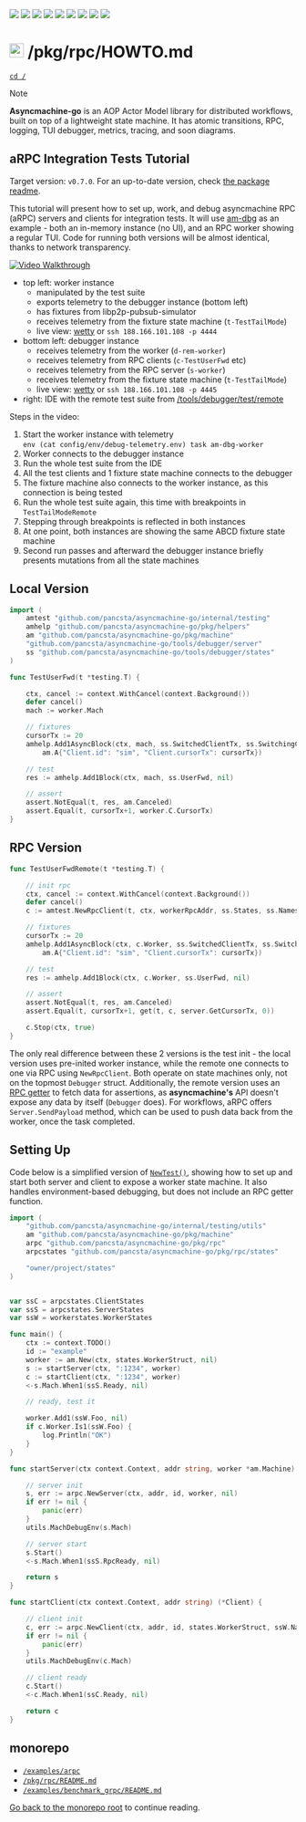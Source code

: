 [![](https://goreportcard.com/badge/github.com/pancsta/asyncmachine-go)](https://goreportcard.com/report/github.com/pancsta/asyncmachine-go)
[![](https://pkg.go.dev/badge/github.com/pancsta/asyncmachine-go.svg)](https://pkg.go.dev/github.com/pancsta/asyncmachine-go)
![](https://img.shields.io/endpoint?url=https://gist.githubusercontent.com/pancsta/c6032233dc1d632732ecdc1a4c119850/raw/loc.json)
![](https://img.shields.io/endpoint?url=https://gist.githubusercontent.com/pancsta/c6032233dc1d632732ecdc1a4c119850/raw/loc-pkg.json)
![](https://img.shields.io/endpoint?url=https://gist.githubusercontent.com/pancsta/c6032233dc1d632732ecdc1a4c119850/raw/tests.json)
![](https://img.shields.io/endpoint?url=https://gist.githubusercontent.com/pancsta/c6032233dc1d632732ecdc1a4c119850/raw/tests-pkg.json)
![](https://img.shields.io/github/v/release/pancsta/asyncmachine-go)
[![](https://img.shields.io/github/last-commit/pancsta/asyncmachine-go/main)](https://github.com/pancsta/asyncmachine-go/commits/main/)
[![](https://matrix.to/img/matrix-badge.svg)](https://matrix.to/#/#room:asyncmachine)

# <img src="https://pancsta.github.io/assets/asyncmachine-go/logo.png" height="25"/> /pkg/rpc/HOWTO.md

[`cd /`](/README.md)

> [!NOTE]
> **Asyncmachine-go** is an AOP Actor Model library for distributed workflows, built on top of a lightweight state
> machine. It has atomic transitions, RPC, logging, TUI debugger, metrics, tracing, and soon diagrams.

## aRPC Integration Tests Tutorial

Target version: `v0.7.0`. For an up-to-date version, check [the package readme](/pkg/rpc/README.md).

This tutorial will present how to set up, work, and debug asyncmachine RPC (aRPC) servers and clients for integration
tests. It will use [am-dbg](/tools/debugger/README.md) as an example - both an in-memory instance (no UI), and an RPC
worker showing a regular TUI. Code for running both versions will be almost identical, thanks to network transparency.

[![Video Walkthrough](https://pancsta.github.io/assets/asyncmachine-go/rpc-demo1.png)](https://pancsta.github.io/assets/asyncmachine-go/rpc-demo1.m4v)

- top left: worker instance
  - manipulated by the test suite
  - exports telemetry to the debugger instance (bottom left)
  - has fixtures from libp2p-pubsub-simulator
  - receives telemetry from the fixture state machine (`t-TestTailMode`)
  - live view: [wetty](http://188.166.101.108:8080/wetty/ssh/am-dbg?pass=am-dbg:8080/wetty/ssh/am-dbg?pass=am-dbg) or
    `ssh 188.166.101.108 -p 4444`
- bottom left: debugger instance
  - receives telemetry from the worker (`d-rem-worker`)
  - receives telemetry from RPC clients (`c-TestUserFwd` etc)
  - receives telemetry from the RPC server (`s-worker`)
  - receives telemetry from the fixture state machine (`t-TestTailMode`)
  - live view: [wetty](http://188.166.101.108:8081/wetty/ssh/am-dbg?pass=am-dbg:8081/wetty/ssh/am-dbg?pass=am-dbg) or
    `ssh 188.166.101.108 -p 4445`
- right: IDE with the remote test suite from [/tools/debugger/test/remote](/tools/debugger/test/remote/integration_remote_test.go)

Steps in the video:

1. Start the worker instance with telemetry<br />
   `env (cat config/env/debug-telemetry.env) task am-dbg-worker`
2. Worker connects to the debugger instance
3. Run the whole test suite from the IDE
4. All the test clients and 1 fixture state machine connects to the debugger
5. The fixture machine also connects to the worker instance, as this connection is being tested
6. Run the whole test suite again, this time with breakpoints in `TestTailModeRemote`
7. Stepping through breakpoints is reflected in both instances
8. At one point, both instances are showing the same ABCD fixture state machine
9. Second run passes and afterward the debugger instance briefly presents mutations from all the state machines

## Local Version

```go
import (
    amtest "github.com/pancsta/asyncmachine-go/internal/testing"
    amhelp "github.com/pancsta/asyncmachine-go/pkg/helpers"
    am "github.com/pancsta/asyncmachine-go/pkg/machine"
    "github.com/pancsta/asyncmachine-go/tools/debugger/server"
    ss "github.com/pancsta/asyncmachine-go/tools/debugger/states"
)

func TestUserFwd(t *testing.T) {

    ctx, cancel := context.WithCancel(context.Background())
    defer cancel()
    mach := worker.Mach

    // fixtures
    cursorTx := 20
    amhelp.Add1AsyncBlock(ctx, mach, ss.SwitchedClientTx, ss.SwitchingClientTx,
        am.A{"Client.id": "sim", "Client.cursorTx": cursorTx})

    // test
    res := amhelp.Add1Block(ctx, mach, ss.UserFwd, nil)

    // assert
    assert.NotEqual(t, res, am.Canceled)
    assert.Equal(t, cursorTx+1, worker.C.CursorTx)
}
```

## RPC Version

```go
func TestUserFwdRemote(t *testing.T) {

    // init rpc
    ctx, cancel := context.WithCancel(context.Background())
    defer cancel()
    c := amtest.NewRpcClient(t, ctx, workerRpcAddr, ss.States, ss.Names)

    // fixtures
    cursorTx := 20
    amhelp.Add1AsyncBlock(ctx, c.Worker, ss.SwitchedClientTx, ss.SwitchingClientTx,
        am.A{"Client.id": "sim", "Client.cursorTx": cursorTx})

    // test
    res := amhelp.Add1Block(ctx, c.Worker, ss.UserFwd, nil)

    // assert
    assert.NotEqual(t, res, am.Canceled)
    assert.Equal(t, cursorTx+1, get(t, c, server.GetCursorTx, 0))

    c.Stop(ctx, true)
}
```

The only real difference between these 2 versions is the test init - the local version uses pre-inited worker instance,
while the remote one connects to one via RPC using `NewRpcClient`. Both operate on state machines only, not on the
topmost `Debugger` struct. Additionally, the remote version uses an [RPC getter](/tools/debugger/utils.go) to fetch data
for assertions, as **asyncmachine's** API doesn't expose any data by itself (`Debugger` does). For workflows, aRPC
offers `Server.SendPayload` method, which can be used to push data back from the worker, once the task completed.

## Setting Up

Code below is a simplified version of [`NewTest()`](/pkg/rpc/rpc_test.go), showing how to set up and start both server
and client to expose a worker state machine. It also handles environment-based debugging, but does not include an RPC
getter function.

```go
import (
    "github.com/pancsta/asyncmachine-go/internal/testing/utils"
    am "github.com/pancsta/asyncmachine-go/pkg/machine"
    arpc "github.com/pancsta/asyncmachine-go/pkg/rpc"
    arpcstates "github.com/pancsta/asyncmachine-go/pkg/rpc/states"

    "owner/project/states"
)


var ssC = arpcstates.ClientStates
var ssS = arpcstates.ServerStates
var ssW = workerstates.WorkerStates

func main() {
    ctx := context.TODO()
    id := "example"
    worker := am.New(ctx, states.WorkerStruct, nil)
    s := startServer(ctx, ":1234", worker)
    c := startClient(ctx, ":1234", worker)
    <-s.Mach.When1(ssS.Ready, nil)

    // ready, test it

    worker.Add1(ssW.Foo, nil)
    if c.Worker.Is1(ssW.Foo) {
        log.Println("OK")
    }
}

func startServer(ctx context.Context, addr string, worker *am.Machine) (*Server) {

    // server init
    s, err := arpc.NewServer(ctx, addr, id, worker, nil)
    if err != nil {
        panic(err)
    }
    utils.MachDebugEnv(s.Mach)

    // server start
    s.Start()
    <-s.Mach.When1(ssS.RpcReady, nil)

    return s
}

func startClient(ctx context.Context, addr string) (*Client) {

    // client init
    c, err := arpc.NewClient(ctx, addr, id, states.WorkerStruct, ssW.Names())
    if err != nil {
        panic(err)
    }
    utils.MachDebugEnv(c.Mach)

    // client ready
    c.Start()
    <-c.Mach.When1(ssC.Ready, nil)

    return c
}
```

## monorepo

- [`/examples/arpc`](/examples/arpc)
- [`/pkg/rpc/README.md`](/pkg/rpc/README.md)
- [`/examples/benchmark_grpc/README.md`](/examples/benchmark_grpc/README.md)

[Go back to the monorepo root](/README.md) to continue reading.
